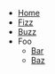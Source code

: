 <!-- TODO: Complete with your own sidebar structure and enable sidebar in index.html - or delete this file. -->
- [Home](/)
- [Fizz]()
- [Buzz]()
- Foo
    * [Bar]()
    * [Baz]()
